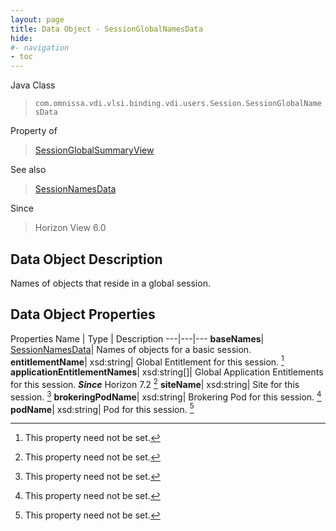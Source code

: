 ```yaml
---
layout: page
title: Data Object - SessionGlobalNamesData
hide:
#- navigation
- toc
---
```






Java Class
> `com.omnissa.vdi.vlsi.binding.vdi.users.Session.SessionGlobalNamesData`

Property of
> [SessionGlobalSummaryView](vdi.users.Session.SessionGlobalSummaryView.md#field_detail)

See also
> [SessionNamesData](vdi.users.Session.SessionNamesData.md)

Since
> Horizon View 6.0


## Data Object Description

Names of objects that reside in a global session.

## Data Object Properties
Properties
Name |  Type |  Description
---|---|---
**baseNames**| [SessionNamesData](vdi.users.Session.SessionNamesData.md)|  Names of objects for a basic session.
**entitlementName**|  xsd:string|  Global Entitlement for this session. [^1]
**applicationEntitlementNames**|  xsd:string[]|  Global Application Entitlements for this session.  **_Since_** Horizon 7.2 [^1]
**siteName**|  xsd:string|  Site for this session. [^1]
**brokeringPodName**|  xsd:string|  Brokering Pod for this session. [^1]
**podName**|  xsd:string|  Pod for this session. [^1]


 


[^1]: This property need not be set.